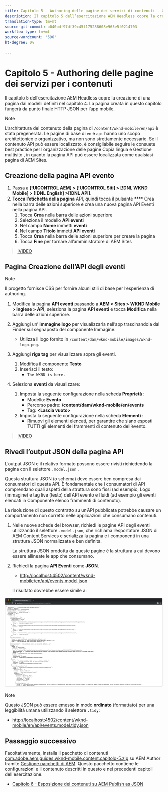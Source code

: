 ```yaml
---
title: Capitolo 5 - Authoring delle pagine dei servizi di contenuti - Content Services
description: Il capitolo 5 dell’esercitazione AEM Headless copre la creazione di pagine dai modelli definiti nel capitolo 4. Queste pagine fungeranno da endpoint HTTP JSON.
translation-type: tm+mt
source-git-commit: b040bdf97df39c45f175288608e965e5f0214703
workflow-type: tm+mt
source-wordcount: '596'
ht-degree: 0%

---
```



# Capitolo 5 - Authoring delle pagine dei servizi per i contenuti

Il capitolo 5 dell’esercitazione AEM Headless copre la creazione di una pagina dai modelli definiti nel capitolo 4. La pagina creata in questo capitolo fungerà da punto finale HTTP JSON per l’app mobile.

>[!NOTE]
>
> L’architettura del contenuto della pagina di `/content/wknd-mobile/en/api` è stata pregenerata. Le pagine di base di `en` e `api` hanno uno scopo architettonico e organizzativo, ma non sono strettamente necessarie. Se il contenuto API può essere localizzato, è consigliabile seguire le consuete best practice per l’organizzazione delle pagine Copia lingua e Gestione multisito , in quanto la pagina API può essere localizzata come qualsiasi pagina di AEM Sites.

## Creazione della pagina API evento

1. Passa a **[!UICONTROL AEM] > [!UICONTROL Siti] > [!DNL WKND Mobile] > [!DNL English] >[!DNL API]**.
1. **Tocca l’etichetta della pagina** API, quindi tocca il pulsante  **** Crea nella barra delle azioni superiore e crea una nuova pagina API Eventi nella pagina API.
   1. Tocca **Crea** nella barra delle azioni superiore
   1. Seleziona il modello **API eventi**
   1. Nel campo **Nome** immetti **eventi**
   1. Nel campo **Titolo** immetti **API eventi**
   1. Tocca **Crea** nella barra delle azioni superiore per creare la pagina
   1. Tocca **Fine** per tornare all’amministratore di AEM Sites

>[!VIDEO](https://video.tv.adobe.com/v/28340/?quality=12&learn=on)

## Pagina Creazione dell’API degli eventi

>[!NOTE]
>
> Il progetto fornisce CSS per fornire alcuni stili di base per l’esperienza di authoring.

1. Modifica la pagina **API eventi** passando a **AEM > Sites > WKND Mobile > Inglese > API**, seleziona la pagina **API eventi** e tocca **Modifica** nella barra delle azioni superiore.
1. Aggiungi un’ **immagine logo** per visualizzarla nell’app trascinandola dal Finder sul segnaposto del componente Immagine.
   * Utilizza il logo fornito in `/content/dam/wknd-mobile/images/wknd-logo.png`.

1. Aggiungi **riga tag** per visualizzare sopra gli eventi.
   1. Modifica il componente **Testo**
   1. Inserisci il testo:
      * `The WKND is here.`

1. Seleziona **eventi** da visualizzare:
   1. Imposta la seguente configurazione nella scheda **Proprietà** :
      * Modello: **Evento**
      * Percorso padre: **/content/dam/wknd-mobile/en/events**
      * Tag: **&lt;Lascia vuoto>**
   1. Imposta la seguente configurazione nella scheda **Elementi** :
      * Rimuovi gli elementi elencati, per garantire che siano esposti TUTTI gli elementi dei frammenti di contenuto dell’evento.

>[!VIDEO](https://video.tv.adobe.com/v/28339/?quality=12&learn=on)

## Rivedi l’output JSON della pagina API

L’output JSON e il relativo formato possono essere rivisti richiedendo la pagina con il selettore `.model.json` .

Questa struttura JSON (o schema) deve essere ben compresa dai consumatori di questa API. È fondamentale che i consumatori di API comprendano quali aspetti della struttura sono fissi (ad esempio, Logo (immagine) e tag live (testo) dell’API evento e fluidi (ad esempio gli eventi elencati in Componente elenco frammenti di contenuto).

La risoluzione di questo contratto su un’API pubblicata potrebbe causare un comportamento non corretto nelle applicazioni che consumano contenuti.

1. Nelle nuove schede del browser, richiedi le pagine API degli eventi utilizzando il selettore `.model.json`, che richiama l’esportatore JSON di AEM Content Services e serializza la pagina e i componenti in una struttura JSON normalizzata e ben definita.

   La struttura JSON prodotta da queste pagine è la struttura a cui devono essere allineate le app che consumano.

1. Richiedi la pagina **API Eventi** come **JSON**.

   * [http://localhost:4502/content/wknd-mobile/en/api/events.model.json](http://localhost:4502/content/wknd-mobile/en/api/events.model.tidy.json)

   Il risultato dovrebbe essere simile a:

![Output JSON di AEM Content Services](assets/chapter-5/json-output.png)

>[!NOTE]
>
> Questo JSON può essere emesso in modo **ordinato** (formattato) per una leggibilità umana utilizzando il selettore `.tidy`:
> * [http://localhost:4502/content/wknd-mobile/en/api/events.model.tidy.json](http://localhost:4502/content/wknd-mobile/en/api/events.model.tidy.json)


## Passaggio successivo

Facoltativamente, installa il pacchetto di contenuti [com.adobe.aem.guides.wknd-mobile.content.capitolo-5.zip](https://github.com/adobe/aem-guides-wknd-mobile/releases/latest) su AEM Author tramite [Gestione pacchetti di AEM](http://localhost:4502/crx/packmgr/index.jsp). Questo pacchetto contiene le configurazioni e il contenuto descritti in questo e nei precedenti capitoli dell&#39;esercitazione.

* [Capitolo 6 - Esposizione dei contenuti su AEM Publish as JSON](./chapter-6.md)
